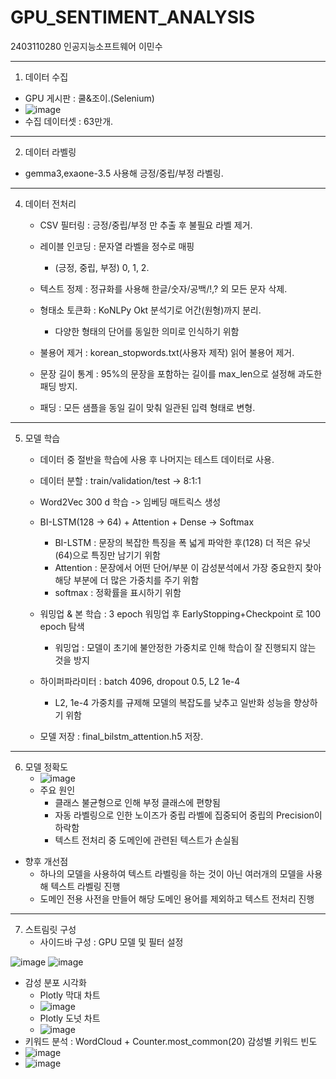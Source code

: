 # GPU_SENTIMENT_ANALYSIS

2403110280 인공지능소프트웨어 이민수

-------------------------------------------------------------------------------------------------

1. 데이터 수집
  - GPU 게시판 : 쿨&조이.(Selenium)
  - ![image](https://github.com/user-attachments/assets/635e4e3f-c52e-4b13-88d9-4c4c27ba0d64)
  - 수집 데이터셋 : 63만개.

-------------------------------------------------------------------------------------------------

2. 데이터 라벨링
  - gemma3,exaone-3.5 사용해 긍정/중립/부정 라벨링.

-------------------------------------------------------------------------------------------------

4. 데이터 전처리
   - CSV 필터링 : 긍정/중립/부정 만 추출 후 불필요 라벨 제거.

   - 레이블 인코딩 : 문자열 라벨을 정수로 매핑
     - (긍정, 중립, 부정) 0, 1, 2.
   
   - 텍스트 정제 : 정규화를 사용해 한글/숫자/공백/!,? 외 모든 문자 삭제.

   - 형태소 토큰화 : KoNLPy Okt 분석기로 어간(원형)까지 분리.
     - 다양한 형태의 단어를 동일한 의미로 인식하기 위함

   - 불용어 제거 : korean_stopwords.txt(사용자 제작) 읽어 불용어 제거.

   - 문장 길이 통계 : 95%의 문장을 포함하는 길이를 max_len으로 설정해 과도한 패딩 방지.

   - 패딩 : 모든 샘플을 동일 길이 맞춰 일관된 입력 형태로 변형.

-------------------------------------------------------------------------------------------------

5. 모델 학습
   - 데이터 중 절반을 학습에 사용 후 나머지는 테스트 데이터로 사용.
   
   - 데이터 분할 : train/validation/test -> 8:1:1
   
   - Word2Vec 300 d 학습 -> 임베딩 매트릭스 생성
   
   - BI-LSTM(128 -> 64) + Attention + Dense → Softmax
     - BI-LSTM : 문장의 복잡한 특징을 폭 넓게 파악한 후(128) 더 적은 유닛(64)으로 특징만 남기기 위함
     - Attention : 문장에서 어떤 단어/부분 이 감성분석에서 가장 중요한지 찾아 해당 부분에 더 많은 가중치를 주기 위함
     - softmax : 정확률을 표시하기 위함

   - 워밍업 & 본 학습 : 3 epoch 워밍업 후 EarlyStopping+Checkpoint 로 100 epoch 탐색
     - 워밍업 : 모델이 초기에 불안정한 가중치로 인해 학습이 잘 진행되지 않는 것을 방지
   
   - 하이퍼파라미터 : batch 4096, dropout 0.5, L2 1e-4
     - L2, 1e-4 가중치를 규제해 모델의 복잡도를 낮추고 일반화 성능을 향상하기 위함
   
   - 모델 저장 : final_bilstm_attention.h5 저장.

-------------------------------------------------------------------------------------------------

6. 모델 정확도
   - ![image](https://github.com/user-attachments/assets/48f08d78-983e-4fee-ad6f-a7a2a8c9df4d)
   - 주요 원인
     - 클래스 불균형으로 인해 부정 클래스에 편향됨
     - 자동 라벨링으로 인한 노이즈가 중립 라벨에 집중되어 중립의 Precision이 하락함
     - 텍스트 전처리 중 도메인에 관련된 텍스트가 손실됨
  - 향후 개선점
    - 하나의 모델을 사용하여 텍스트 라벨링을 하는 것이 아닌 여러개의 모델을 사용해 텍스트 라벨링 진행
    - 도메인 전용 사전을 만들어 해당 도메인 용어를 제외하고 텍스트 전처리 진행

-------------------------------------------------------------------------------------------------

7. 스트림릿 구성
   - 사이드바 구성 : GPU 모델 및 필터 설정
  
![image](https://github.com/user-attachments/assets/29993d59-81e6-4756-81a2-0f1dd24e9fb1)
![image](https://github.com/user-attachments/assets/4d7daf70-88b1-437e-8005-807f84e1385c)


   - 감성 분포 시각화
       - Plotly 막대 차트
       - ![image](https://github.com/user-attachments/assets/25e14ae1-8d3b-47a6-a3ab-00257c65c725)
       - Plotly 도넛 차트
       - ![image](https://github.com/user-attachments/assets/59c8d225-5b6f-4ad2-bb91-a512734e8153)
  - 키워드 분석 : WordCloud + Counter.most_common(20) 감성별 키워드 빈도
  - ![image](https://github.com/user-attachments/assets/b5f14f8e-6a61-4e69-8308-27484d46cc5f)
  - ![image](https://github.com/user-attachments/assets/df2908d7-98e6-4fa6-b7c0-4bff77d72ef3)


